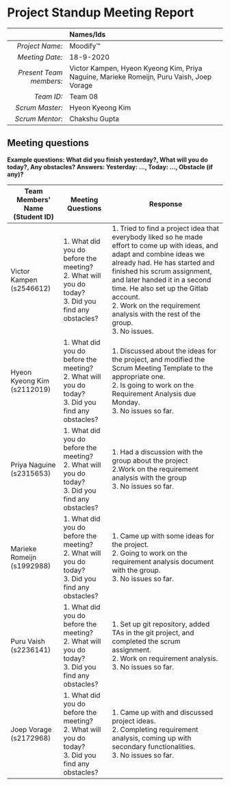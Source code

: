 # Project Standup Meeting Report

|                          | **Names/Ids**  |
|-------------------------:|:---------------|
| *Project Name:*          |  Moodify™              |
| *Meeting Date:*          |  18-9-2020              |
| *Present Team members:*  |  Victor Kampen, Hyeon Kyeong Kim, Priya Naguine, Marieke Romeijn, Puru Vaish, Joep Vorage               |
| *Team ID:*               |  Team 08              |
| *Scrum  Master:*         |  Hyeon Kyeong Kim              |
| *Scrum  Mentor:*         |  Chakshu Gupta                |
 
## Meeting questions

**Example questions: What did you finish yesterday?, What will you do today?, Any obstacles?   Answers: Yesterday: ..., Today: ..., Obstacle (if any)?**

| **Team Members' Name (Student ID)** | **Meeting Questions** | **Response**  |
|-------------------------------------|-----------------------|---------------|
| Victor Kampen      (s2546612)                 | 1. What did you do before the meeting? <br> 2. What will you do today? <br> 3. Did you find any obstacles? | 1. Tried to find a project idea that everybody liked so he made effort to come up with ideas, and adapt and combine ideas we already had. He has started and finished his scrum assignment, and later handed it in a second time. He also set up the Gitlab account. <br> 2. Work on the requirement analysis with the rest of the group. <br> 3. No issues. |
| Hyeon Kyeong Kim   (s2112019)                 | 1. What did you do before the meeting? <br> 2. What will you do today? <br> 3. Did you find any obstacles?| 1. Discussed about the ideas for the project, and modified the Scrum Meeting Template to the appropriate one. <br> 2. Is going to work on the Requirement Analysis due Monday. <br> 3. No issues so far.              |
| Priya Naguine      (s2315653)                 | 1. What did you do before the meeting? <br> 2. What will you do today? <br> 3. Did you find any obstacles?| 1. Had a discussion with the group about the project <br> 2.Work on the requirement analysis with the group <br> 3. No issues so far.             |
| Marieke Romeijn    (s1992988)                 | 1. What did you do before the meeting? <br> 2. What will you do today? <br> 3. Did you find any obstacles?| 1. Came up with some ideas for the project. <br> 2. Going to work on the requirement analysis document with the group. <br> 3. No issues so far.              |
| Puru Vaish         (s2236141)                 | 1. What did you do before the meeting? <br> 2. What will you do today? <br> 3. Did you find any obstacles?| 1. Set up git repository, added TAs in the git project, and completed the scrum assignment. <br> 2. Work on requirement analysis. <br> 3. No issues so far.              |
| Joep Vorage        (s2172968)                 | 1. What did you do before the meeting? <br> 2. What will you do today? <br> 3. Did you find any obstacles?| 1. Came up with and discussed project ideas. <br> 2. Completing requirement analysis, coming up with secondary functionalities. <br> 3. No issues so far.           |
